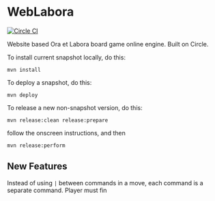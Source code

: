 WebLabora
=========

[![Circle CI](https://circleci.com/gh/philihp/weblabora/tree/master.svg?style=svg&circle-token=c9dd94399c8ddc6734ec6eae717e057b8f5b4c0e)](https://circleci.com/gh/philihp/weblabora/tree/master)

Website based Ora et Labora board game online engine. Built on Circle.

To install current snapshot locally, do this:

`mvn install`

To deploy a snapshot, do this:

`mvn deploy`

To release a new non-snapshot version, do this:

`mvn release:clean release:prepare`

follow the onscreen instructions, and then

`mvn release:perform`

New Features
------------

Instead of using `|` between commands in a move, each command is a separate command. Player must fin
